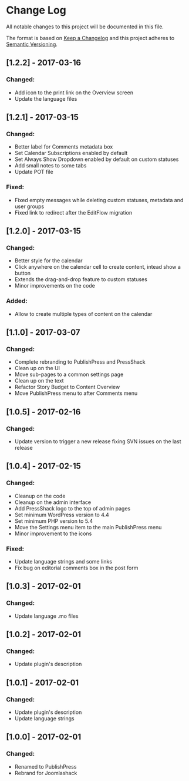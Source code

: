 # Change Log
All notable changes to this project will be documented in this file.

The format is based on [Keep a Changelog](http://keepachangelog.com/)
and this project adheres to [Semantic Versioning](http://semver.org/).


## [1.2.2] - 2017-03-16
### Changed:
- Add icon to the print link on the Overview screen
- Update the language files

## [1.2.1] - 2017-03-15
### Changed:
- Better label for Comments metadata box
- Set Calendar Subscriptions enabled by default
- Set Always Show Dropdown enabled by default on custom statuses
- Add small notes to some tabs
- Update POT file

### Fixed:
- Fixed empty messages while deleting custom statuses, metadata and user groups
- Fixed link to redirect after the EditFlow migration

## [1.2.0] - 2017-03-15
### Changed:
- Better style for the calendar
- Click anywhere on the calendar cell to create content, intead show a button
- Extends the drag-and-drop feature to custom statuses
- Minor improvements on the code

### Added:
- Allow to create multiple types of content on the calendar

## [1.1.0] - 2017-03-07
### Changed:
- Complete rebranding to PublishPress and PressShack
- Clean up on the UI
- Move sub-pages to a common settings page
- Clean up on the text
- Refactor Story Budget to Content Overview
- Move PublishPress menu to after Comments menu

## [1.0.5] - 2017-02-16
### Changed:
- Update version to trigger a new release fixing SVN issues on the last release

## [1.0.4] - 2017-02-15
### Changed:
- Cleanup on the code
- Cleanup on the admin interface
- Add PressShack logo to the top of admin pages
- Set minimum WordPress version to 4.4
- Set minimum PHP version to 5.4
- Move the Settings menu item to the main PublishPress menu
- Minor improvement to the icons

### Fixed:
- Update language strings and some links
- Fix bug on editorial comments box in the post form

## [1.0.3] - 2017-02-01
### Changed:
- Update language .mo files

## [1.0.2] - 2017-02-01
### Changed:
- Update plugin's description

## [1.0.1] - 2017-02-01
### Changed:
- Update plugin's description
- Update language strings

## [1.0.0] - 2017-02-01
### Changed:
- Renamed to PublishPress
- Rebrand for Joomlashack